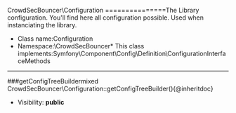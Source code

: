 CrowdSecBouncer\Configuration
===============The Library configuration. You&#039;ll find here all configuration possible. Used when instanciating the library.
* Class name:Configuration
* Namespace:\CrowdSecBouncer* This class implements:Symfony\Component\Config\Definition\ConfigurationInterfaceMethods
-------
###getConfigTreeBuildermixed CrowdSecBouncer\Configuration::getConfigTreeBuilder(){@inheritdoc}



* Visibility: **public**
